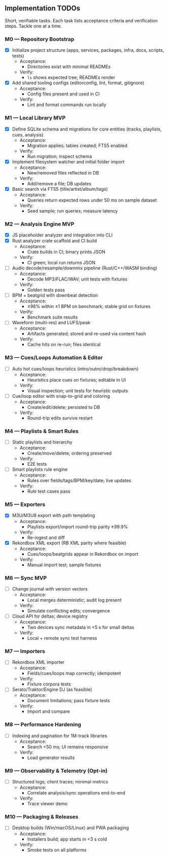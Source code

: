 ## Implementation TODOs

Short, verifiable tasks. Each task lists acceptance criteria and verification steps. Tackle one at a time.

### M0 — Repository Bootstrap
- [x] Initialize project structure (apps, services, packages, infra, docs, scripts, tests)
  - Acceptance:
    - Directories exist with minimal READMEs
  - Verify:
    - `ls` shows expected tree; READMEs render
- [x] Add shared tooling configs (editorconfig, lint, format, gitignore)
  - Acceptance:
    - Config files present and used in CI
  - Verify:
    - Lint and format commands run locally

### M1 — Local Library MVP
- [x] Define SQLite schema and migrations for core entities (tracks, playlists, cues, analysis)
  - Acceptance:
    - Migration applies; tables created; FTS5 enabled
  - Verify:
    - Run migration; inspect schema
- [x] Implement filesystem watcher and initial folder import
  - Acceptance:
    - New/removed files reflected in DB
  - Verify:
    - Add/remove a file; DB updates
- [x] Basic search via FTS5 (title/artist/album/tags)
  - Acceptance:
    - Queries return expected rows under 50 ms on sample dataset
  - Verify:
    - Seed sample; run queries; measure latency

### M2 — Analysis Engine MVP
- [x] JS placeholder analyzer and integration into CLI
- [x] Rust analyzer crate scaffold and CI build
  - Acceptance:
    - Crate builds in CI; binary prints JSON
  - Verify:
    - CI green; local run returns JSON
- [ ] Audio decode/resample/downmix pipeline (Rust/C++/WASM binding)
  - Acceptance:
    - Decode MP3/FLAC/WAV; unit tests with fixtures
  - Verify:
    - Golden tests pass
- [ ] BPM + beatgrid with downbeat detection
  - Acceptance:
    - ≥98% within ±1 BPM on benchmark; stable grid on fixtures
  - Verify:
    - Benchmark suite results
- [ ] Waveform (multi-res) and LUFS/peak
  - Acceptance:
    - Artifacts generated; stored and re-used via content hash
  - Verify:
    - Cache hits on re-run; files identical

### M3 — Cues/Loops Automation & Editor
- [ ] Auto hot cues/loops heuristics (intro/outro/drop/breakdown)
  - Acceptance:
    - Heuristics place cues on fixtures; editable in UI
  - Verify:
    - Visual inspection; unit tests for heuristic outputs
- [ ] Cue/loop editor with snap-to-grid and coloring
  - Acceptance:
    - Create/edit/delete; persisted to DB
  - Verify:
    - Round-trip edits survive restart

### M4 — Playlists & Smart Rules
- [ ] Static playlists and hierarchy
  - Acceptance:
    - Create/move/delete; ordering preserved
  - Verify:
    - E2E tests
- [ ] Smart playlists rule engine
  - Acceptance:
    - Rules over fields/tags/BPM/key/date; live updates
  - Verify:
    - Rule test cases pass

### M5 — Exporters
- [x] M3U/M3U8 export with path templating
  - Acceptance:
    - Playlists export/import round-trip parity ≥99.9%
  - Verify:
    - Re-ingest and diff
- [x] Rekordbox XML export (RB XML parity where feasible)
  - Acceptance:
    - Cues/loops/beatgrids appear in Rekordbox on import
  - Verify:
    - Manual import test; sample fixtures

### M6 — Sync MVP
- [ ] Change journal with version vectors
  - Acceptance:
    - Local merges deterministic; audit log present
  - Verify:
    - Simulate conflicting edits; convergence
- [ ] Cloud API for deltas; device registry
  - Acceptance:
    - Two devices sync metadata in <5 s for small deltas
  - Verify:
    - Local + remote sync test harness

### M7 — Importers
- [ ] Rekordbox XML importer
  - Acceptance:
    - Fields/cues/loops map correctly; idempotent
  - Verify:
    - Fixture corpora tests
- [ ] Serato/Traktor/Engine DJ (as feasible)
  - Acceptance:
    - Document limitations; pass fixture tests
  - Verify:
    - Import and compare

### M8 — Performance Hardening
- [ ] Indexing and pagination for 1M-track libraries
  - Acceptance:
    - Search <50 ms; UI remains responsive
  - Verify:
    - Load generator results

### M9 — Observability & Telemetry (Opt-in)
- [ ] Structured logs; client traces; minimal metrics
  - Acceptance:
    - Correlate analysis/sync operations end-to-end
  - Verify:
    - Trace viewer demo

### M10 — Packaging & Releases
- [ ] Desktop builds (Win/macOS/Linux) and PWA packaging
  - Acceptance:
    - Installers build; app starts in <3 s cold
  - Verify:
    - Smoke tests on all platforms


